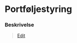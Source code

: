 # Portføljestyring

### Beskrivelse

> [Edit](https://github.com/FMDatahub/Portal/blob/main/docs/Moduler/Portføljestyring/index.md)
